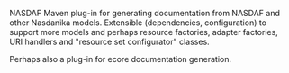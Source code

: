 NASDAF Maven plug-in for generating documentation from NASDAF and other Nasdanika models. 
Extensible (dependencies, configuration) to support more models and perhaps resource factories, adapter factories, URI handlers and "resource set configurator" classes.

Perhaps also a plug-in for ecore documentation generation.
